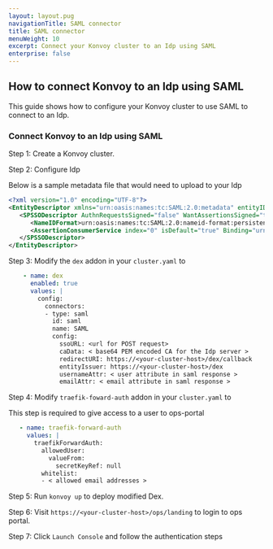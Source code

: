 ```yaml
---
layout: layout.pug
navigationTitle: SAML connector
title: SAML connector
menuWeight: 10
excerpt: Connect your Konvoy cluster to an Idp using SAML
enterprise: false
---
```


## How to connect Konvoy to an Idp using SAML

This guide shows how to configure your Konvoy cluster to use SAML to connect to an Idp.

### Connect Konvoy to an Idp using SAML

Step 1: Create a Konvoy cluster.

Step 2: Configure Idp 

Below is a sample metadata file that would need to upload to your Idp
```xml
<?xml version="1.0" encoding="UTF-8"?>
<EntityDescriptor xmlns="urn:oasis:names:tc:SAML:2.0:metadata" entityID="https://<your-cluster-host>/dex">
   <SPSSODescriptor AuthnRequestsSigned="false" WantAssertionsSigned="true" protocolSupportEnumeration="urn:oasis:names:tc:SAML:2.0:protocol">
      <NameIDFormat>urn:oasis:names:tc:SAML:2.0:nameid-format:persistent</NameIDFormat>
      <AssertionConsumerService index="0" isDefault="true" Binding="urn:oasis:names:tc:SAML:2.0:bindings:HTTP-POST" Location="https://<your-cluster-host>/dex/callback" />
   </SPSSODescriptor>
</EntityDescriptor>
```

Step 3: Modify the `dex` addon in your `cluster.yaml` to

```yaml
    - name: dex
      enabled: true
      values: |
        config:
          connectors:
          - type: saml
            id: saml
            name: SAML
            config:
              ssoURL: <url for POST request>
              caData: < base64 PEM encoded CA for the Idp server >
              redirectURI: https://<your-cluster-host>/dex/callback
              entityIssuer: https://<your-cluster-host>/dex
              usernameAttr: < user attribute in saml response >
              emailAttr: < email attribute in saml response > 
```

Step 4: Modify `traefik-foward-auth` addon in your `cluster.yaml` to

This step is required to give access to a user to ops-portal

```yaml
   - name: traefik-forward-auth
     values: |
       traefikForwardAuth:
         allowedUser:
           valueFrom:
             secretKeyRef: null
         whitelist:
         - < allowed email addresses > 
```

Step 5: Run `konvoy up` to deploy modified Dex.

Step 6: Visit `https://<your-cluster-host>/ops/landing` to login to ops portal.

Step 7: Click `Launch Console` and follow the authentication steps
